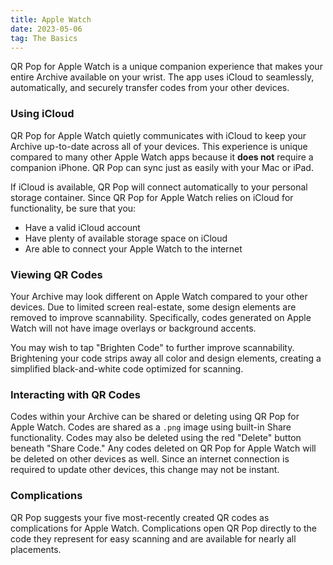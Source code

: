 ```yaml
---
title: Apple Watch
date: 2023-05-06
tag: The Basics
---
```


QR Pop for Apple Watch is a unique companion experience that makes your entire Archive available on your wrist. The app uses iCloud to seamlessly, automatically, and securely transfer codes from your other devices.

### Using iCloud
QR Pop for Apple Watch quietly communicates with iCloud to keep your Archive up-to-date across all of your devices. This experience is unique compared to many other Apple Watch apps because it **does not** require a companion iPhone. QR Pop can sync just as easily with your Mac or iPad. 

If iCloud is available, QR Pop will connect automatically to your personal storage container. Since QR Pop for Apple Watch relies on iCloud for functionality, be sure that you:
- Have a valid iCloud account
- Have plenty of available storage space on iCloud
- Are able to connect your Apple Watch to the internet

### Viewing QR Codes
Your Archive may look different on Apple Watch compared to your other devices. Due to limited screen real-estate, some design elements are removed to improve scannability. Specifically, codes generated on Apple Watch will not have image overlays or background accents.

You may wish to tap "Brighten Code" to further improve scannability. Brightening your code strips away all color and design elements, creating a simplified black-and-white code optimized for scanning.

### Interacting with QR Codes
Codes within your Archive can be shared or deleting using QR Pop for Apple Watch. Codes are shared as a `.png` image using built-in Share functionality. Codes may also be deleted using the red "Delete" button beneath "Share Code." Any codes deleted on QR Pop for Apple Watch will be deleted on other devices as well. Since an internet connection is required to update other devices, this change may not be instant.

### Complications
QR Pop suggests your five most-recently created QR codes as complications for Apple Watch. Complications open QR Pop directly to the code they represent for easy scanning and are available for nearly all placements.